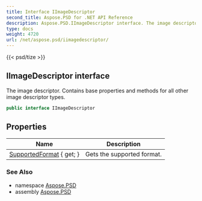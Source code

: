 ```yaml
---
title: Interface IImageDescriptor
second_title: Aspose.PSD for .NET API Reference
description: Aspose.PSD.IImageDescriptor interface. The image descriptor. Contains base properties and methods for all other image descriptor types
type: docs
weight: 4720
url: /net/aspose.psd/iimagedescriptor/
---
```

{{< psd/tize >}}
## IImageDescriptor interface

The image descriptor. Contains base properties and methods for all other image descriptor types.

```csharp
public interface IImageDescriptor
```

## Properties

| Name | Description |
| --- | --- |
| [SupportedFormat](../../aspose.psd/iimagedescriptor/supportedformat/) { get; } | Gets the supported format. |

### See Also

* namespace [Aspose.PSD](../../aspose.psd/)
* assembly [Aspose.PSD](../../)


